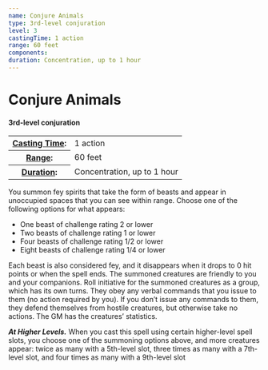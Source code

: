 ```yaml
---
name: Conjure Animals
type: 3rd-level conjuration
level: 3
castingTime: 1 action
range: 60 feet
components: 
duration: Concentration, up to 1 hour
---
```


Conjure Animals
===============

#### 3rd-level conjuration

<table cellspacing="0" class="statBlock"><tbody><tr><th><a href="/srd/spellcasting/castingASpell.htm#castingtime">Casting Time</a>:</th><td>1 action</td></tr><tr><th><a href="/srd/spellcasting/castingASpell.htm#range">Range</a>:</th><td>60 feet</td></tr><tr><th><a href="/srd/spellcasting/castingASpell.htm#components>Components</a>:</th>
			<td>V, S</td>
		</tr>
		<tr>
			<th><a href=" srd="" spellcasting="" castingaspell.htm#duration="">Duration</a>:</th><td>Concentration, up to 1 hour</td></tr></tbody></table>

You summon fey spirits that take the form of beasts and appear in unoccupied spaces that you can see within range. Choose one of the following options for what appears:

*   One beast of challenge rating 2 or lower
*   Two beasts of challenge rating 1 or lower
*   Four beasts of challenge rating 1/2 or lower
*   Eight beasts of challenge rating 1/4 or lower

Each beast is also considered fey, and it disappears when it drops to 0 hit points or when the spell ends. The summoned creatures are friendly to you and your companions. Roll initiative for the summoned creatures as a group, which has its own turns. They obey any verbal commands that you issue to them (no action required by you). If you don’t issue any commands to them, they defend themselves from hostile creatures, but otherwise take no actions. The GM has the creatures’ statistics.

_**At Higher Levels.**_ When you cast this spell using certain higher-level spell slots, you choose one of the summoning options above, and more creatures appear: twice as many with a 5th\-level slot, three times as many with a 7th\-level slot, and four times as many with a 9th\-level slot
